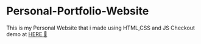 # Personal-Portfolio-Website
This is my Personal Website that i made using HTML,CSS and JS
Checkout demo at [HERE 🚀](https://ahsanportfolio-b400e.web.app/)
